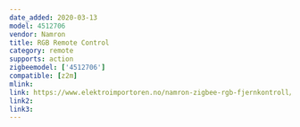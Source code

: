 ```yaml
---
date_added: 2020-03-13
model: 4512706
vendor: Namron
title: RGB Remote Control
category: remote
supports: action
zigbeemodel: ['4512706']
compatible: [z2m]
mlink: 
link: https://www.elektroimportoren.no/namron-zigbee-rgb-fjernkontroll/4512706/Product.html?gtin=7070990327695
link2: 
link3: 
---
```

